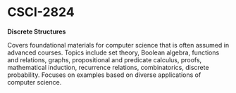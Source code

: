 # CSCI-2824

**Discrete Structures**

Covers foundational materials for computer science that is often assumed in advanced courses. Topics include set theory, Boolean algebra, functions and relations, graphs, propositional and predicate calculus, proofs, mathematical induction, recurrence relations, combinatorics, discrete probability. Focuses on examples based on diverse applications of computer science.
